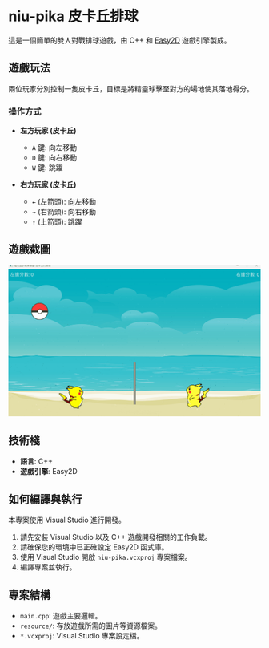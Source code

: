# niu-pika 皮卡丘排球

這是一個簡單的雙人對戰排球遊戲，由 C++ 和 [Easy2D](https://easy2d.cn/) 遊戲引擎製成。

## 遊戲玩法

兩位玩家分別控制一隻皮卡丘，目標是將精靈球擊至對方的場地使其落地得分。

### 操作方式

- **左方玩家 (皮卡丘)**
    - `A` 鍵: 向左移動
    - `D` 鍵: 向右移動
    - `W` 鍵: 跳躍

- **右方玩家 (皮卡丘)**
    - `←` (左箭頭): 向左移動
    - `→` (右箭頭): 向右移動
    - `↑` (上箭頭): 跳躍

## 遊戲截圖

![遊戲截圖](https://raw.githubusercontent.com/tw-yuan/niu-pikapika/refs/heads/main/resource/demo.gif) 

## 技術棧

- **語言**: C++
- **遊戲引擎**: Easy2D

## 如何編譯與執行
本專案使用 Visual Studio 進行開發。

1.  請先安裝 Visual Studio 以及 C++ 遊戲開發相關的工作負載。
2.  請確保您的環境中已正確設定 Easy2D 函式庫。
3.  使用 Visual Studio 開啟 `niu-pika.vcxproj` 專案檔案。
4.  編譯專案並執行。

## 專案結構

- `main.cpp`: 遊戲主要邏輯。
- `resource/`: 存放遊戲所需的圖片等資源檔案。
- `*.vcxproj`: Visual Studio 專案設定檔。 